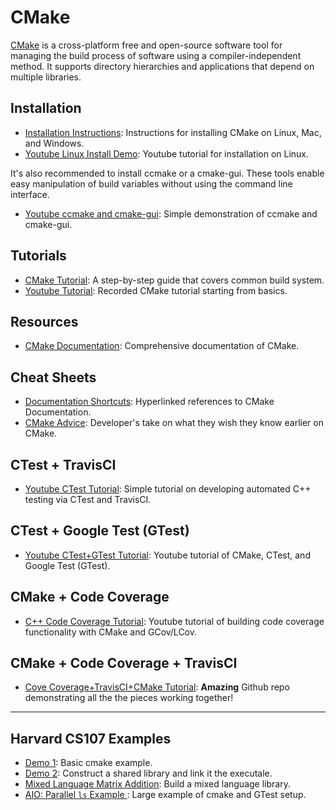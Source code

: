 # CMake
[CMake](https://cmake.org/) is a cross-platform free and open-source software tool for managing the build process of software using a compiler-independent method. 
It supports directory hierarchies and applications that depend on multiple libraries.

## Installation
- [Installation Instructions](https://cliutils.gitlab.io/modern-cmake/chapters/intro/installing.html): Instructions for installing CMake on Linux, Mac, and Windows.
- [Youtube Linux Install Demo](https://www.youtube.com/watch?v=_yFPO1ofyF0&list=PLK6MXr8gasrGmIiSuVQXpfFuE1uPT615s): Youtube tutorial for installation on Linux.

It's also recommended to install ccmake or a cmake-gui. These tools enable easy manipulation of build variables without using the command line interface.  
- [Youtube ccmake and cmake-gui](https://www.youtube.com/watch?v=lI2nwZSMvlE): Simple demonstration of ccmake and cmake-gui.

## Tutorials
- [CMake Tutorial](https://cmake.org/cmake/help/latest/guide/tutorial/index.html): A step-by-step guide that covers common build system.
- [Youtube Tutorial](https://www.youtube.com/watch?v=nlKcXPUJGwA): Recorded CMake tutorial starting from basics.

## Resources
- [CMake Documentation](https://cmake.org/cmake/help/v3.19/): Comprehensive documentation of CMake.

## Cheat Sheets
- [Documentation Shortcuts](https://overapi.com/cmake): Hyperlinked references to CMake Documentation.
- [CMake Advice](https://www.brianlheim.com/2018/04/09/cmake-cheat-sheet.html): Developer's take on what they wish they know earlier on CMake.

## CTest + TravisCI
- [Youtube CTest Tutorial](https://www.youtube.com/watch?v=ZlMbqFcJEzA): Simple tutorial on developing automated C++ testing via CTest and TravisCI.

## CTest + Google Test (GTest)
- [Youtube CTest+GTest Tutorial](https://www.youtube.com/watch?v=Lp1ifh9TuFI): Youtube tutorial of CMake, CTest, and Google Test (GTest).

## CMake + Code Coverage
- [C++ Code Coverage Tutorial](https://www.youtube.com/watch?v=0Pdl0oIwCgw): Youtube tutorial of building code coverage functionality with CMake and GCov/LCov.

## CMake + Code Coverage + TravisCI
- [Cove Coverage+TravisCI+CMake Tutorial](https://github.com/codecov/example-cpp11-cmake): **Amazing** Github repo demonstrating all the the pieces working together! 
---

## Harvard CS107 Examples
- [Demo 1](https://github.com/ackirby88/CS107/tree/master/cmake/demo1): Basic cmake example.
- [Demo 2](https://github.com/ackirby88/CS107/tree/master/cmake/demo2): Construct a shared library and link it the executale.
- [Mixed Language Matrix Addition](https://github.com/ackirby88/CS107/tree/master/cmake/cpp_f95_library_demo): Build a mixed language library.
- [AIO: Parallel `ls` Example ](https://github.com/ackirby88/CS107/tree/master/cmake/AIO): Large example of cmake and GTest setup.
